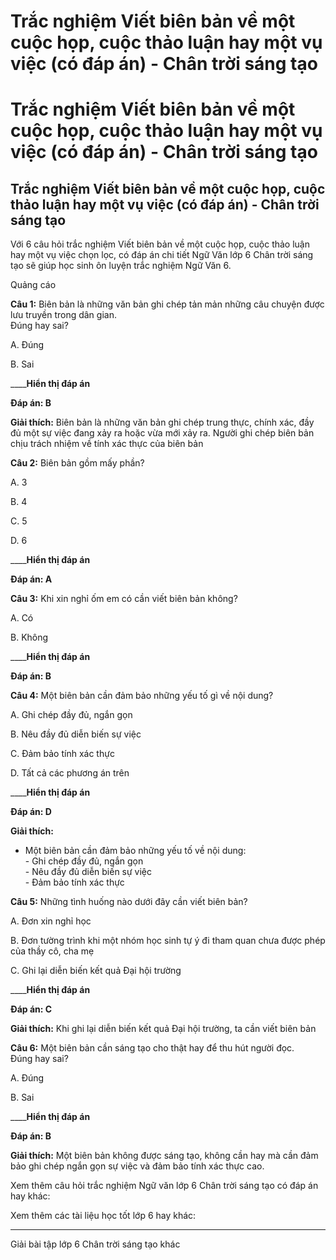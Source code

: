 # Trắc nghiệm Viết biên bản về một cuộc họp, cuộc thảo luận hay một vụ việc (có đáp án) - Chân trời sáng tạo

# Trắc nghiệm Viết biên bản về một cuộc họp, cuộc thảo luận hay một vụ việc (có đáp án) - Chân trời sáng tạo

## Trắc nghiệm Viết biên bản về một cuộc họp, cuộc thảo luận hay một vụ việc (có đáp án) - Chân trời sáng tạo

Với 6 câu hỏi trắc nghiệm Viết biên bản về một cuộc họp, cuộc thảo luận hay một vụ việc chọn lọc, có đáp án chi tiết Ngữ Văn lớp 6 Chân trời sáng tạo sẽ giúp học sinh ôn luyện trắc nghiệm Ngữ Văn 6.

Quảng cáo

**Câu 1:** Biên bản là những văn bản ghi chép tản mản những câu chuyện được lưu truyền trong dân gian.  
Đúng hay sai? 

A. Đúng

B. Sai

____**Hiển thị đáp án**

**Đáp án: B**

**Giải thích:** Biên bản là những văn bản ghi chép trung thực, chính xác, đầy đủ một sự việc đang xảy ra hoặc vừa mới xảy ra. Người ghi chép biên bản chịu trách nhiệm về tính xác thực của biên bản 

**Câu 2:** Biên bản gồm mấy phần?

A. 3

B. 4

C. 5

D. 6

____**Hiển thị đáp án**

**Đáp án: A**

**Câu 3:** Khi xin nghỉ ốm em có cần viết biên bản không?

A. Có

B. Không

____**Hiển thị đáp án**

**Đáp án: B**

**Câu 4:** Một biên bản cần đảm bảo những yếu tố gì về nội dung?

A. Ghi chép đầy đủ, ngắn gọn

B. Nêu đầy đủ diễn biến sự việc

C. Đảm bảo tính xác thực

D. Tất cả các phương án trên

____**Hiển thị đáp án**

**Đáp án: D**

**Giải thích:**  
* Một biên bản cần đảm bảo những yếu tố về nội dung:  
\- Ghi chép đầy đủ, ngắn gọn  
\- Nêu đầy đủ diễn biến sự việc  
\- Đảm bảo tính xác thực  


**Câu 5:** Những tình huống nào dưới đây cần viết biên bản?

A. Đơn xin nghỉ học

B. Đơn tường trình khi một nhóm học sinh tự ý đi tham quan chưa được phép của thầy cô, cha mẹ

C. Ghi lại diễn biến kết quả Đại hội trường

____**Hiển thị đáp án**

**Đáp án: C**

**Giải thích:** Khi ghi lại diễn biến kết quả Đại hội trường, ta cần viết biên bản 

**Câu 6:** Một biên bản cần sáng tạo cho thật hay để thu hút người đọc.  
Đúng hay sai? 

A. Đúng

B. Sai

____**Hiển thị đáp án**

**Đáp án: B**

**Giải thích:** Một biên bản không được sáng tạo, không cần hay mà cần đảm bảo ghi chép ngắn gọn sự việc và đảm bảo tính xác thực cao. 

Xem thêm câu hỏi trắc nghiệm Ngữ văn lớp 6 Chân trời sáng tạo có đáp án hay khác:

Xem thêm các tài liệu học tốt lớp 6 hay khác:

* * *

Giải bài tập lớp 6 Chân trời sáng tạo khác
